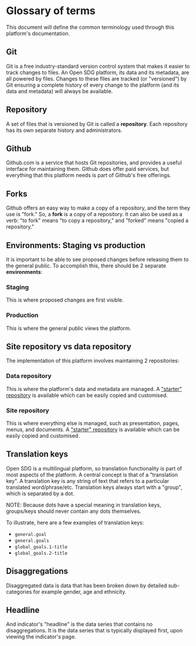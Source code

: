 <h1>Glossary of terms</h1>

This document will define the common terminology used through this platform's documentation.

## Git

Git is a free industry-standard version control system that makes it easier to track changes to files. An Open SDG platform, its data and its metadata, are all powered by files. Changes to these files are tracked (or "versioned") by Git ensuring a complete history of every change to the platform (and its data and metadata) will always be available.

## Repository

A set of files that is versioned by Git is called a __repository__. Each repository has its own separate history and administrators.

## Github

Github.com is a service that hosts Git repositories, and provides a useful interface for maintaining them. Github does offer paid services, but everything that this platform needs is part of Github's free offerings.

## Forks

Github offers an easy way to make a copy of a repository, and the term they use is "fork." So, a __fork__ is a copy of a repository. It can also be used as a verb: "to fork" means "to copy a repository," and "forked" means "copied a repository."

## Environments: Staging vs production

It is important to be able to see proposed changes before releasing them to the general public. To accomplish this, there should be 2 separate __environments__:

### Staging

This is where proposed changes are first visible.

### Production

This is where the general public views the platform.

## Site repository vs data repository

The implementation of this platform involves maintaining 2 repositories:

### Data repository

This is where the platform's data and metadata are managed. A ["starter" repository](https://github.com/open-sdg/open-sdg-data-starter) is available which can be easily copied and customised.

### Site repository

This is where everything else is managed, such as presentation, pages, menus, and documents.  A ["starter" repository](https://github.com/open-sdg/open-sdg-site-starter) is available which can be easily copied and customised.

## Translation keys

Open SDG is a multilingual platform, so translation functionality is part of most aspects of the platform. A central concept is that of a "translation key". A translation key is any string of text that refers to a particular translated word/phrase/etc. Translation keys always start with a "group", which is separated by a dot.

NOTE: Because dots have a special meaning in translation keys, groups/keys should never contain any dots themselves.

To illustrate, here are a few examples of translation keys:

* `general.goal`
* `general.goals`
* `global_goals.1-title`
* `global_goals.2-title`

## Disaggregations

Disaggregated data is data that has been broken down by detailed sub-categories for example gender, age and ethnicity. 

## Headline

And indicator's "headline" is the data series that contains no disaggregations. It is the data series that is typically displayed first, upon viewing the indicator's page.
